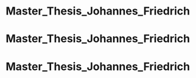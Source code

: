 # Master_Thesis_Johannes_Friedrich
# Master_Thesis_Johannes_Friedrich
# Master_Thesis_Johannes_Friedrich
